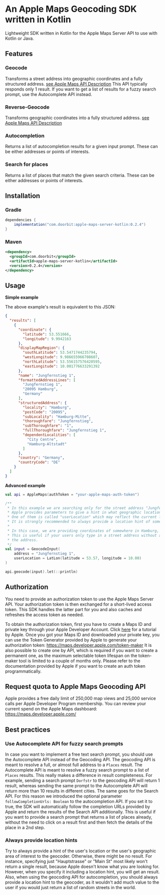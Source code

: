 # An Apple Maps Geocoding SDK written in Kotlin

Lightweight SDK written in Kotlin for the Apple Maps Server API to use with Kotlin or Java.

## Features

### Geocode

Transforms a street address into geographic coordinates and a fully structured address. [see Apple Maps API Description](https://developer.apple.com/documentation/applemapsserverapi/geocode_an_address)
This API typically responds only 1 result. If you want to get a list of results for a fuzzy search prompt, use the Autocomplete API instead.

### Reverse-Geocode

Transforms geographic coordinates into a fully structured address. [see Apple Maps API Description](https://developer.apple.com/documentation/applemapsserverapi/reverse_geocode_a_location)

### Autocompletion

Returns a list of autocompletion results for a given input prompt. These can be either addresses or points of interests.

### Search for places

Returns a list of places that match the given search criteria. These can be either addresses or points of interests.


## Installation

### Gradle

```groovy
dependencies {
    implementation("com.doorbit:apple-maps-server-kotlin:0.2.4")
}
```

### Maven

```xml
<dependency>
  <groupId>com.doorbit</groupId>
  <artifactId>apple-maps-server-kotlin</artifactId>
  <version>0.2.4</version>
</dependency>
```

## Usage

**Simple example**

The above example's result is equivalent to this JSON:

```json
{
  "results": [
    {
      "coordinate": {
        "latitude": 53.551666,
        "longitude": 9.9942163
      },
      "displayMapRegion": {
        "southLatitude": 53.5471744235794,
        "westLongitude": 9.986655966708607,
        "northLatitude": 53.556157576420595,
        "eastLongitude": 10.001776633291392
      },
      "name": "Jungfernstieg 1",
      "formattedAddressLines": [
        "Jungfernstieg 1",
        "20095 Hamburg",
        "Germany"
      ],
      "structuredAddress": {
        "locality": "Hamburg",
        "postCode": "20095",
        "subLocality": "Hamburg-Mitte",
        "thoroughfare": "Jungfernstieg",
        "subThoroughfare": "1",
        "fullThoroughfare": "Jungfernstieg 1",
        "dependentLocalities": [
          "City Centre",
          "Hamburg-Altstadt"
        ]
      },
      "country": "Germany",
      "countryCode": "DE"
    }
  ]
}    
```

**Advanced example**

```kotlin
val api = AppleMaps(authToken = "your-apple-maps-auth-token")

/**
 * In this example we are searching only for the street address "Jungfernstieg 1".
 * Apple provides parameters to give a hint in what geographic location to search for the address.
 * One of them is called "userLocation" which may reflect the current location of the searching person.
 * It is strongly recommended to always provide a location hint of some sort to Apple, otherwise you risk getting a 0 result.
 *
 * In this case, we are providing coordinates of somewhere in Hamburg, Germany.
 * This is useful if your users only type in a street address without a city or country and you will be able to already autocomplete
 * the address.
 */
val input = GeocodeInput(
    address = "Jungfernstieg 1",
    userLocation = LatLon(latitude = 53.57, longitude = 10.00)
)

api.geocode(input).let(::println)
```

## Authorization

You need to provide an authorization token to use the Apple Maps Server API.
Your authorization token is then exchanged for a short-lived access token. This SDK handles the latter part for you and also caches and refreshes the access token as needed.

To obtain the authorization token, first you have to create a Maps ID and private key through your Apple Developer Account.
Click [here](https://developer.apple.com/documentation/mapkitjs/creating_a_maps_identifier_and_a_private_key) for a tutorial by Apple.
Once you got your Maps ID and downloaded your private key, you can use the Token Generator provided by Apple to generate your authorization token: https://maps.developer.apple.com/token-maker 
It is also possible to create one by API, which is required if you want to create a permanent one, as the maximum selectable token lifespan on the token-maker tool is limited to a couple of months only. Please refer to the documentation provided by Apple if you want to create an auth token programmatically.

## Request quota to Apple Maps Geocoding API

Apple provides a free daily limit of 250,000 map views and 25,000 service calls per Apple Developer Program membership.
You can review your current spend on the Apple Maps dashboard: https://maps.developer.apple.com/

## Best practices

### Use Autocomplete API for fuzzy search prompts

In case you want to implement a free text search prompt, you should use the Autocomplete API instead of the Geocoding API.
The geocoding API is meant to resolve a full, or almost full address to a `Places` result. 
The Autocomplete API is meant to resolve a fuzzy search prompt to a list of `Places` results.
This really makes a difference in result completeness. For example, sending a search prompt `Dorfstr` to the geocoding API will return 1 result, whereas sending the same prompt to the Autocomplete API will 
return more than 10 results in different cities. The same goes for the Search API.
For this reason we introduced the optional parameter `followCompletionUrls: Boolean` to the autocompletion API. If you set it to true, the SDK will automatically follow the completion URLs provided by Apple and return the results of the Search API additionally. 
This is useful if you want to provide a search prompt that returns a list of places already, without the need to click on a result first and then fetch the details of the place in a 2nd step.

### Always provide location hints

Try to always provide a hint of the user's location or the user's geographic area of interest to the geocoder. Otherwise, there might be no result. For instance,
specifying just "Hauptstrasse" or "Main St" most likely won't return a single result, because Apple doesn't know what you are looking for. However, when you specify 
it including a location hint, you will get an result. Also, when using the geocoding API for autocompletion, you should always provide a location hint to the geocoder,
as it wouldn't add much value to the user if you would just return a list of random streets in the world.
